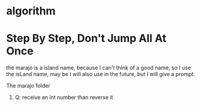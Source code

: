 # algorithm

# Step By Step, Don't Jump All At Once

the marajo is a island name, because I can't think of a good name, so I use the isLand name, may be I will also use in the future, but I will give a prompt.

The marajo folder
1.  Q: receive an int number than reverse it